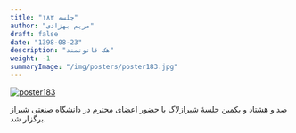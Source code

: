 ```yaml
---
title: "جلسه ۱۸۳"
author: "مریم بهزادی"
draft: false
date: "1398-08-23"
description: "هک قانونمند"
weight: -1
summaryImage: "/img/posters/poster183.jpg"
---
```


[![poster183](/img/posters/poster183.jpg)](/img/posters/poster183.jpg)

صد و هشتاد و یکمین جلسهٔ شیرازلاگ با حضور اعضای محترم در دانشگاه صنعتی شیراز برگزار شد.
